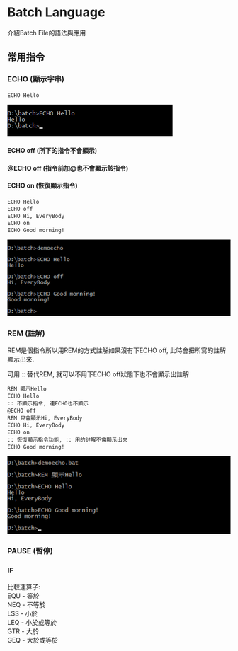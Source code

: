 # Batch Language
介紹Batch File的語法與應用

## 常用指令
### ECHO **(顯示字串)**

```
ECHO Hello
```
![demoecho](res/demoecho1.png)

#### ECHO off  **(所下的指令不會顯示)**
#### @ECHO off **(指令前加@也不會顯示該指令)**
#### ECHO on  **(恢復顯示指令)**

```
ECHO Hello
ECHO off
ECHO Hi, EveryBody
ECHO on
ECHO Good morning!
```
![demoecho](res/demoecho2.png)

### REM **(註解)**

REM是個指令所以用REM的方式註解如果沒有下ECHO off, 此時會把所寫的註解顯示出來. <br>

可用 :: 替代REM, 就可以不用下ECHO off狀態下也不會顯示出註解<br>

```
REM 顯示Hello
ECHO Hello 	
:: 不顯示指令, 連ECHO也不顯示
@ECHO off
REM 只會顯示Hi, EveryBody
ECHO Hi, EveryBody
ECHO on
:: 恢復顯示指令功能, :: 用的註解不會顯示出來
ECHO Good morning!
```
![demoecho](res/demoecho3.png)


### PAUSE **(暫停)**



### IF

比較運算子:<br>
EQU - 等於<br>
NEQ - 不等於<br>
LSS - 小於<br>
LEQ - 小於或等於<br>
GTR - 大於<br>
GEQ - 大於或等於<br>
